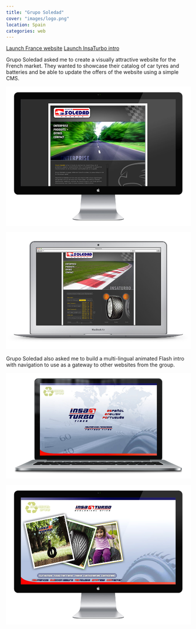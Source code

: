 ```yaml
---
title: "Grupo Soledad"
cover: "images/logo.png"
location: Spain
categories: web
---
```


<p class="align-center">
<a class="btn" href="http://work.joanmira.com/webs/gruposoledad/francia/" target="_blank">Launch France website</a>
<a class="btn" href="http://work.joanmira.com/webs/gruposoledad/insaturbo/" target="_blank">Launch InsaTurbo intro</a>
</p>

Grupo Soledad asked me to create a visually attractive website for the French market. They wanted to showcase their catalog of car tyres and batteries and be able to update the offers of the website using a simple CMS.

![](./images/1.jpg)

![](./images/2.jpg)

Grupo Soledad also asked me to build a multi-lingual animated Flash intro with navigation to use as a gateway to other websites from the group.

![](./images/3.jpg)

![](./images/4.jpg)
